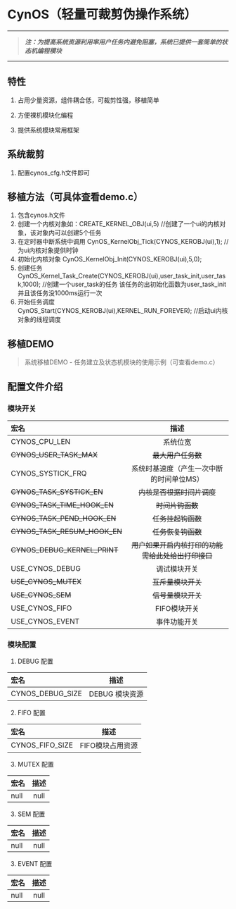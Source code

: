 # CynOS（轻量可裁剪伪操作系统）

___
> ***注：为提高系统资源利用率用户任务内避免阻塞，系统已提供一套简单的状态机编程模块***
___

## 特性
1. 占用少量资源，组件耦合低，可裁剪性强，移植简单

2. 方便裸机模块化编程

3. 提供系统模块常用框架

## 系统裁剪

1. 配置cynos_cfg.h文件即可
## 移植方法（可具体查看demo.c）
1. 包含cynos.h文件
2. 创建一个内核对象如：CREATE_KERNEL_OBJ(ui,5)  //创建了一个ui的内核对象，该对象内可以创建5个任务
3. 在定时器中断系统中调用 CynOS_KernelObj_Tick(CYNOS_KEROBJ(ui),1);  //为ui内核对象提供时钟
4. 初始化内核对象    CynOS_KernelObj_Init(CYNOS_KEROBJ(ui),5,0);
5. 创建任务               CynOS_Kernel_Task_Create(CYNOS_KEROBJ(ui),user_task_init,user_task,1000); //创建一个user_task的任务 该任务的出初始化函数为user_task_init 并且该任务没1000ms运行一次
6. 开始任务调度       CynOS_Start(CYNOS_KEROBJ(ui),KERNEL_RUN_FOREVER);  //启动ui内核对象的线程调度 



## 移植DEMO
> 系统移植DEMO - 任务建立及状态机模块的使用示例（可查看demo.c）


## 配置文件介绍

### 模块开关
| 宏名 | 描述 |
| :------------ |:---------------:|
| CYNOS_CPU_LEN      | 系统位宽 |
| ~~CYNOS_USER_TASK_MAX~~ | ~~最大用户任务数~~ |
| CYNOS_SYSTICK_FRQ 	| 系统时基速度（产生一次中断的时间单位MS）	|
| ~~CYNOS_TASK_SYSTICK_EN~~ | ~~内核是否根据时间片调度~~	|
| ~~CYNOS_TASK_TIME_HOOK_EN~~ | ~~时间片钩函数~~	|
| ~~CYNOS_TASK_PEND_HOOK_EN~~ | ~~任务挂起钩函数~~	|
| ~~CYNOS_TASK_RESUM_HOOK_EN~~ | ~~任务恢复钩函数~~	|
| ~~CYNOS_DEBUG_KERNEL_PRINT~~ | ~~用户如果开启内核打印的功能需给此处给出打印接口~~	|
| USE_CYNOS_DEBUG 	| 调试模块开关	|
| ~~USE_CYNOS_MUTEX~~ | ~~互斥量模块开关~~	|
| ~~USE_CYNOS_SEM~~ | ~~信号量模块开关~~	|
| USE_CYNOS_FIFO 	| FIFO模块开关	|
| USE_CYNOS_EVENT | 事件功能开关	|

### 模块配置  
1. DEBUG 配置 

| 宏名 | 描述 |
| :------------ |:---------------:|
| CYNOS_DEBUG_SIZE | DEBUG 模块资源 |

2. FIFO 配置 

| 宏名 | 描述 |
| :------------ |:---------------:|
| CYNOS_FIFO_SIZE      | FIFO模块占用资源 |

3. MUTEX 配置  

| 宏名 | 描述 |
| :------------ |:---------------:|
| null      | null |

3. SEM 配置  

| 宏名 | 描述 |
| :------------ |:---------------:|
| null      | null |

3. EVENT 配置  

| 宏名 | 描述 |
| :--- | :--: |
| null | null |

